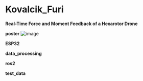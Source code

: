 # Kovalcik_Furi

**Real-Time Force and Moment Feedback of a Hexarotor Drone**  

**poster** 
![image](https://github.com/Richard-Kovalcik/Kovalcik_Furi/assets/113212733/0463e30a-f391-4bee-8d32-4f3a26d5d2aa)  

**ESP32**  

**data_processing**  

**ros2**  

**test_data**

